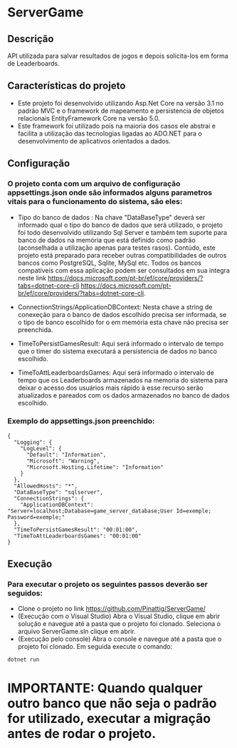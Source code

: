 # ServerGame

## Descrição
API utilizada para salvar resultados de jogos e depois solicita-los em forma de Leaderboards.

## Características do projeto
- Este projeto foi desenvolvido utilizando Asp.Net Core na versão 3.1 no padrão MVC e o framework de mapeamento e persistencia de objetos relacionais EntityFramework Core na versão 5.0.
- Este framework foi utilizado pois na maioria dos casos ele abstrai e facilita a utilização das tecnologias ligadas ao ADO.NET para o desenvolvimento de aplicativos orientados a dados.

## Configuração

### O projeto conta com um arquivo de configuração appsettings.json onde são informados alguns parametros vitais para o funcionamento do sistema, são eles:
- Tipo do banco de dados : 
Na chave "DataBaseType" deverá ser informado qual o tipo do banco de dados que será utilizado, o projeto foi todo desenvolvido utilizando Sql Server e também tem suporte para banco de dados na memória que está definido como padrão (aconselhada a utilização apenas para testes rasos). Contúdo, este projeto está preparado para receber outras compatibilidades de outros bancos como PostgreSQL, Sqlite, MySql etc. Todos os bancos compativeis com essa aplicação podem ser consultados em sua integra neste link https://docs.microsoft.com/pt-br/ef/core/providers/?tabs=dotnet-core-cli https://docs.microsoft.com/pt-br/ef/core/providers/?tabs=dotnet-core-cli.

- ConnectionStrings/ApplicationDBContext:
Nesta chave a string de conexeção para o banco de dados escolhido precisa ser informada, se o tipo de banco escolhido for o em memória esta chave não precisa ser preenchida.

- TimeToPersistGamesResult:
Aqui será informado o intervalo de tempo que o timer do sistema executará a persistencia de dados no banco escolhido.

- TimeToAttLeaderboardsGames:
Aqui será informado o intervalo de tempo que os Leaderboards armazenados na memoria do sistema para deixar o acesso dos usuários mais rápido à esse recurso serão atualizados e pareados com os dados armazenados no banco de dados escolhido.

### Exemplo do appsettings.json preenchido:
``` 
{
  "Logging": {
    "LogLevel": {
      "Default": "Information",
      "Microsoft": "Warning",
      "Microsoft.Hosting.Lifetime": "Information"
    }
  },
  "AllowedHosts": "*",
  "DataBaseType": "sqlserver",
  "ConnectionStrings": {
    "ApplicationDBContext": "Server=localhost;Database=game_server_database;User Id=exemple; Password=exemple;"
  },
  "TimeToPersistGamesResult": "00:01:00",
  "TimeToAttLeaderboardsGames": "00:01:00"
}

```

## Execução

### Para executar o projeto os seguintes passos deverão ser seguidos:
- Clone o projeto no link https://github.com/Pinattig/ServerGame/
- (Execução com o Visual Studio) Abra o Visual Studio, clique em abrir solução e navegue até a pasta que o projeto foi clonado. Seleciona o arquivo ServerGame.sln clique em abrir.
- (Execução pelo console) Abra o console e navegue até a pasta que o projeto foi clonado. Em seguida execute o comando:
 
 ``` dotnet run ```


# IMPORTANTE: Quando qualquer outro banco que não seja o padrão for utilizado, executar a migração antes de rodar o projeto.

